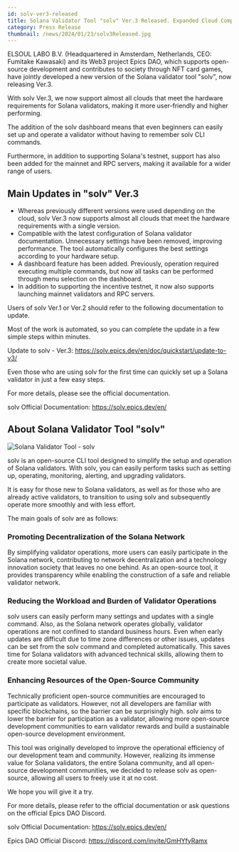 ```yaml
---
id: solv-ver3-released
title: Solana Validator Tool "solv" Ver.3 Released. Expanded Cloud Compatibility, More User-Friendly, and Higher Performance.
category: Press Release
thumbnail: /news/2024/01/23/solv3Released.jpg
---
```


ELSOUL LABO B.V. (Headquartered in Amsterdam, Netherlands, CEO: Fumitake Kawasaki) and its Web3 project Epics DAO, which supports open-source development and contributes to society through NFT card games, have jointly developed a new version of the Solana validator tool "solv", now releasing Ver.3.

With solv Ver.3, we now support almost all clouds that meet the hardware requirements for Solana validators, making it more user-friendly and higher performing.

The addition of the solv dashboard means that even beginners can easily set up and operate a validator without having to remember solv CLI commands.

Furthermore, in addition to supporting Solana's testnet, support has also been added for the mainnet and RPC servers, making it available for a wider range of users.

## Main Updates in "solv" Ver.3

- Whereas previously different versions were used depending on the cloud, solv Ver.3 now supports almost all clouds that meet the hardware requirements with a single version.
- Compatible with the latest configuration of Solana validator documentation. Unnecessary settings have been removed, improving performance. The tool automatically configures the best settings according to your hardware setup.
- A dashboard feature has been added. Previously, operation required executing multiple commands, but now all tasks can be performed through menu selection on the dashboard.
- In addition to supporting the incentive testnet, it now also supports launching mainnet validators and RPC servers.

Users of solv Ver.1 or Ver.2 should refer to the following documentation to update.

Most of the work is automated, so you can complete the update in a few simple steps within minutes.

Update to solv - Ver.3: https://solv.epics.dev/en/doc/quickstart/update-to-v3/

Even those who are using solv for the first time can quickly set up a Solana validator in just a few easy steps.

For more details, please see the official documentation.

solv Official Documentation: https://solv.epics.dev/en/

## About Solana Validator Tool "solv"

![Solana Validator Tool - solv](/news/2024/01/23/solv3en.jpg)

solv is an open-source CLI tool designed to simplify the setup and operation of Solana validators. With solv, you can easily perform tasks such as setting up, operating, monitoring, alerting, and upgrading validators.

It is easy for those new to Solana validators, as well as for those who are already active validators, to transition to using solv and subsequently operate more smoothly and with less effort.

The main goals of solv are as follows:

### Promoting Decentralization of the Solana Network

By simplifying validator operations, more users can easily participate in the Solana network, contributing to network decentralization and a technology innovation society that leaves no one behind. As an open-source tool, it provides transparency while enabling the construction of a safe and reliable validator network.

### Reducing the Workload and Burden of Validator Operations

solv users can easily perform many settings and updates with a single command. Also, as the Solana network operates globally, validator operations are not confined to standard business hours. Even when early updates are difficult due to time zone differences or other issues, updates can be set from the solv command and completed automatically. This saves time for Solana validators with advanced technical skills, allowing them to create more societal value.

### Enhancing Resources of the Open-Source Community

Technically proficient open-source communities are encouraged to participate as validators. However, not all developers are familiar with specific blockchains, so the barrier can be surprisingly high. solv aims to lower the barrier for participation as a validator, allowing more open-source development communities to earn validator rewards and build a sustainable open-source development environment.

This tool was originally developed to improve the operational efficiency of our development team and community. However, realizing its immense value for Solana validators, the entire Solana community, and all open-source development communities, we decided to release solv as open-source, allowing all users to freely use it at no cost.

We hope you will give it a try.

For more details, please refer to the official documentation or ask questions on the official Epics DAO Discord.

solv Official Documentation: https://solv.epics.dev/en/

Epics DAO Official Discord: https://discord.com/invite/GmHYfyRamx
